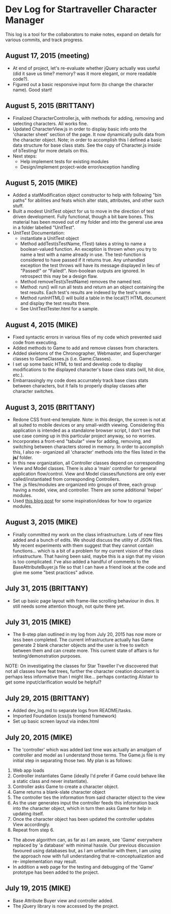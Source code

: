 # Dev Log for Startraveller Character Manager

This log is a tool for the collaborators to make notes, expand on details for
various commits, and track progress.

## August 17, 2015 (meeting)
- At end of project, let's re-evaluate whether jQuery actually was useful (did it save us time? memory? was it more elegant, or more readable code?).
- Figured out a basic responsive input form (to change the character name). Good start!

## August 5, 2015 (BRITTANY)
- Finalized CharacterController.js, with methods for adding, removing and
selecting characters. All works fine.
- Updated CharacterView.js in order to display basic info onto the 'character
sheet' section of the page. It now dynamically pulls data from the character
object. Note; in order to accomplish this I defined a basic data structure for
base class stats. See the copy of Character.js inside of bTesting/ for more
details on this.
- Next steps:
  - Help implement tests for existing modules
  - Design/implement project-wide error/exception handling

## August 5, 2015 (MIKE)
- Added a statModification object constructor to help with following "bin 
paths" for abilities and feats which alter stats, attributes, and other
such stuff.  
- Built a modest UnitTest object for us to move in the direction of test
driven development.  Fully functional, though a bit bare bones.  This material
has been moved out of my folder and into the general use area in a folder 
labelled "UnitTest".
- UnitTest Documentation:
  - instantiate a UnitTest object
  - Method addTest(sTestName, fTest) takes a string to name a boolean-valued
  function.  An exception is thrown when you try to name a test with a name
  already in use.  The test-function is considered to have passed if it 
  returns true.  Any unhandled exception the test throws will have its
  message displayed in lieu of "Passed!" or "Failed!".  Non-boolean outputs
  are ignored.  In retrospect this may be a design flaw.
  - Method removeTest(sTestName) removes the named test.
  - Method: run() will run all tests and return an an object containing the 
  test results.  Each test's results are indexed by the test's name.
  - Method runInHTML() will build a table in the local(?) HTML document and 
  display the test results there.
  - See UnitTestTester.html for a sample.  

## August 4, 2015 (MIKE)
- Fixed syntactic errors in various files of my code which prevented said code
from executing. 
- Added methods to Game to add and remove classes from characters.
- Added skeletons of the Chronographer, Webmaster, and Supercharger classes to
GameClasses.js (i.e. Game.Classes).
- I set up some basic HTML to test and develop code to display modifications to
the displayed character's base class stats (will, hit dice, etc.).  
- Embarrassingly my code does accurrately track base class stats between 
characters, but it fails to properly display classes after character switches.

## August 3, 2015 (BRITTANY)
- Redone CSS front-end template. Note: in this design, the screen is not at
all suited to mobile devices or any small-width viewing. Considering this
application is intended as a standalone browser script, I don't see that use
case coming up in this particular project anyway, so no worries.
- Incorporates a front-end "tabular" view for adding, removing, and switching
between characters stored in memory. In order to accomplish this, I also re-
organized all 'character' methods into the files listed in the **js/** folder.
- In this new organization, all Controller classes depend on corresponding
View and Model classes. There is also a 'main' controller for general
application flow/control. View and Model classes/functions are only ever
called/instantiated from corresponding Controllers.
- The .js files/modules are organized into groups of three, each group having
a model, view, and controller. There are some additional 'helper' modules.
- Used [this blog post](http://toddmotto.com/mastering-the-module-pattern)
for some inspiration/ideas for how to organize modules.

## August 3, 2015 (MIKE)
- Finally committed my work on the class infrastructure.  Lots of new files 
added and a bunch of edits.  We should discuss the utility of JSON files.  My
recent experiments with them suggest that they cannot contain functions... 
which is a bit of a problem for my current vision of the class
infrastructure.  That having been said, maybe this is a sign that my vision is
too complicated.  I've also added a handful of comments to the
BaseAttributeBuyer.js file so that I can have a friend look at the code and
give me some "best practices" adivce.

## July 31, 2015 (BRITTANY)
- Set up basic page layout with frame-like scrolling behaviour in divs. It
still needs some attention though, not quite there yet.

## July 31, 2015 (MIKE)
- The 8-step plan outlined in my log from July 20, 2015 has now more or less
been completed.  The current infrastructure actually has Game generate 2 blank 
character objects and the user is free to switch between them and can create 
more.  This current state of affairs is for testing/demonstration purposes.

NOTE: On investigating the classes for Star Traveller I've discovered that not 
all classes have feat trees, further the character creation document is
perhaps less informative than I might like... perhaps contacting Alistair to
get some input/clarification would be helpful?

## July 29, 2015 (BRITTANY)
- Added dev_log.md to separate logs from README/tasks.
- Imported Foundation (css/js frontend framework)
- Set up basic screen layout via index.html

## July 20, 2015 (MIKE)
- The 'controller' which was added last time was actually an amalgam of
controller and model as I understand those terms.  The Game.js file is my
initial step in separating those two.  My plan is as follows:

1. Web app loads
2. Controller instantiates Game (ideally I'd prefer if Game could behave
like a static class and never instantiate).
3. Controller asks Game to create a character object.
4. Game returns a blank-slate character object
5. The controller ties the information from said character object to the view
6. As the user generates input the controller feeds this information back into
the character object, which in turn then asks Game for help in updating itself.
7. Once the character object has been updated the controller updates View accordingly.
8. Repeat from step 6.

- The above algorithm can, as far as I am aware, see 'Game' everywhere
replaced by 'a database' with minimal hassle.  Our previous discussion
favoured using databases but, as I am unfamiliar with them, I am using the
approach now with full understanding that re-conceptualization and re-
implementation may result.
- In addition a web page for the testing and debugging of the 'Game' prototype
has been added to the project.

## July 19, 2015 (MIKE)
- Base Attribute Buyer view and controller added.
- The jQuery library is now accessed by the project.
